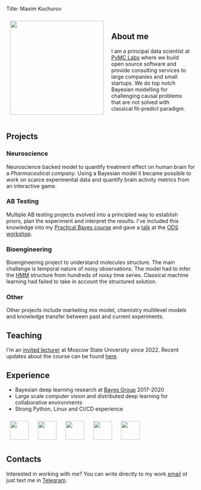 Title: Maxim Kochurov
<style>
.row::after {
  content: "";
  clear: both;
  display: table;
}

.column {
  float: fill;
  padding: 10px;
}
.image {
  float: left;
  padding: 10px;
}
.logos img {
  padding: 10px;
  height: 50px;
}
</style>
<div class="row">
<div class="image">
<image src=/images/profile_photo.png style="width: 250px">
</div>
<div class="column">
<h2>About me</h2>
<p> I am a principal data scientist at <a href=https://pymc-labs.io>PyMC Labs</a> where we build open source software and provide consulting services to large companies and small startups. We do top notch Bayesian modelling for challenging causal problems that are not solved with classical fit-predict paradigm.
</div>
</div>

## Projects

### Neuroscience
Neuroscience backed model to quantify treatment effect on human brain for a *Pharmaceutical company*. Using a Bayesian model it became possible to work on scarce experimental data and quantify brain activity metrics from an interactive game.

### AB Testing
Multiple AB testing projects evolved into a principled way to establish priors, plan the experiment and interpret the results. I've included this knowledge into my [Practical Bayes course](/tag/practical-bayes.html) and gave a [talk](/latex/beamer/talks/ods-ab-testing-17-12-2022/ods-ab-testing-17-12-2022.pdf) at the [ODS workshop](https://ods.ai/events/data-elka-2022).

### Bioengineering
Bioengineering project to understand molecules structure. The main challenge is temporal nature of noisy observations. The model had to infer the [HMM](https://en.wikipedia.org/wiki/Hidden_Markov_model) structure from hundreds of noisy time series. Classical machine learning had failed to take in account the structured solution.

### Other
Other projects include marketing mix model, chemistry multilevel models and knowledge transfer between past and current experiments.


## Teaching

I'm an [invited lecturer](https://www.econ.msu.ru/students/mag/curricula/eco/andan/news/News.20220802192752_5070/) at Moscow State University since 2022. Recent updates about the course can be found [here](/tag/practical-bayes.html).

## Experience
* Bayesian deep learning research at [Bayes Group](https://bayesgroup.ru/) 2017-2020
* Large scale computer vision and distributed deep learning for collaborative environments
* Strong Python, Linux and CI/CD experience

<div class="logos">
<image src=/images/pymc-labs-logo.png>
<image src=/images/msu-logo.png>
<image src=/images/sk-logo.png>
<image src=/images/bayesgroup-logo.png>
<image src=/images/ntechlab-logo.png>
</div>

## Contacts
Interested in working with me? You can write directly to my work [email](mailto:max.kochurov@pymc-labs.io) ot just text me in [Telegram](https://t.me/ferres).